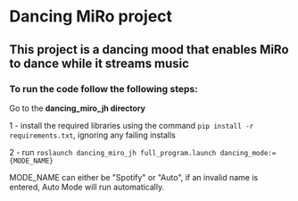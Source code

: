 # Dancing MiRo project
## This project is a dancing mood that enables MiRo to dance while it streams music <br>
### To run the code follow the following steps:

Go to the **dancing_miro_jh directory**<br>

1 - install the required libraries using the command `pip install -r requirements.txt`, ignoring any failing installs

2 - run `roslaunch dancing_miro_jh full_program.launch dancing_mode:= {MODE_NAME}` <br>

MODE_NAME can either be "Spotify" or "Auto", if an invalid name is entered, Auto Mode will run automatically.

